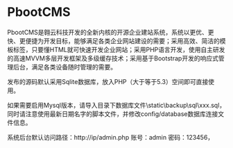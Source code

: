 # PbootCMS
PbootCMS是翱云科技开发的全新内核的开源企业建站系统，系统以更优、更快、更便捷为开发目标，能够满足各类企业网站建设的需要；采用高效、简洁的模板标签，只要懂HTML就可快速开发企业网站；采用PHP语言开发，使用自主研发的高速MVVM多层开发框架及多级缓存技术；采用基于Bootstrap开发的响应式管理后台，满足各类设备随时管理的需要。


发布的源码默认采用Sqlite数据库，放入PHP（大于等于5.3）空间即可直接使用。 

如果需要启用Mysql版本，请导入目录下数据库文件\static\backup\sql\xxx.sql，同时请注意使用最新日期名字的脚本文件，并修改config/database数据库连接文件信息。

系统后台默认访问路径：http://ip/admin.php   账号：admin   密码：123456，
